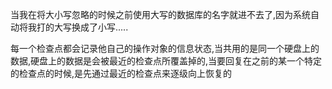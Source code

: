 
当我在将大小写忽略的时候之前使用大写的数据库的名字就进不去了,因为系统自动将我打的大写换成了小写.....

每一个检查点都会记录他自己的操作对象的信息状态,当共用的是同一个硬盘上的数据,硬盘上的数据是会被最近的检查点所覆盖掉的,当要回复在之前的某一个特定的检查点的时候,是先通过最近的检查点来逐级向上恢复的
